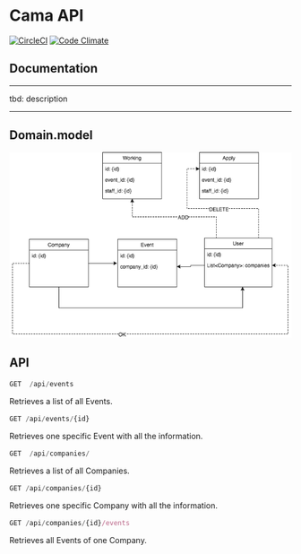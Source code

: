 # Cama API
[![CircleCI](https://circleci.com/gh/satuk/cama-api.svg?style=shield)](https://circleci.com/gh/satuk/cama-api/tree/master)
[![Code Climate](https://img.shields.io/codeclimate/coverage/github/triAGENS/ashikawa-core.svg)](https://codeclimate.com/github/satuk/cama-api)

## Documentation
___
tbd: description
___

## Domain.model
![domain.model](https://github.com/satuk/cama-api/blob/master/new-domain-model.png)

## API

```javascript       
GET  /api/events
```

Retrieves a list of all Events. 

```javascript
GET /api/events/{id}
```
Retrieves one specific Event with all the information.

```javascript       
GET  /api/companies/
```

Retrieves a list of all Companies.

```javascript
GET /api/companies/{id}
```
Retrieves one specific Company with all the information.

```javascript
GET /api/companies/{id}/events
```
Retrieves all Events of one Company.
